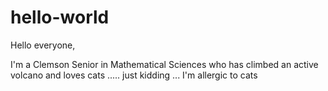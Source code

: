 # hello-world

Hello everyone,

I'm a Clemson Senior in Mathematical Sciences who has climbed an active volcano and loves cats
.....
just kidding ... I'm allergic to cats
